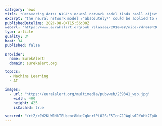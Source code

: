 ```yaml
---
category: news
title: "Recovering data: NIST's neural network model finds small objects in dense images"
excerpt: "the neural network model \"absolutely\" could be applied to other image analysis problems, Peskin said. Paper: A. Peskin, B. Wilthan, and M. Majurski. Detection of Dense, Overlapping, Geometric Objects International Journal of Artificial Intelligence and ..."
publishedDateTime: 2020-08-04T15:56:00Z
webUrl: "https://www.eurekalert.org/pub_releases/2020-08/nios-rdn080420.php"
type: article
quality: 34
heat: 34
published: false

provider:
  name: EurekAlert!
  domain: eurekalert.org

topics:
  - Machine Learning
  - AI

images:
  - url: "https://eurekalert.org/multimedia/pub/web/239341_web.jpg"
    width: 400
    height: 425
    isCached: true

secured: "/rtZ/c2W2KLWINkTEUgeor8NueCqknrfPL02SaF5Icn22JAgLwTJYuHkZZpOmobwqR5rsLqK/xdRU2BYqbESZnn6K1n2I+TfpyKtI1xfQ7wi9F0vB9cOGhwI6ysKEq0/lOtjg5JdwoJRlUa+YZfi3z0icOo1+/f7NK2lsQcuMi8YQ0vDQAHSF53CJtGG1cQbqp0QQK5J52B8LrmFsQ1q1q8uUfLGMJP0yhTqpP2oLo3HgEInOzpCXhkYRIiS7zcljf5upLLUw9VMLiAD0Zijep9JVHJbNGWEofuf1N7iTlrFaS6bi5KC/ZNgo6rDSr+BByPZh8KZjU5GH+HLw7bchA==;Da/EggQOvJHGLrgucb/iMQ=="
---
```


